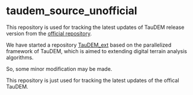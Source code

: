 # taudem_source_unofficial

This repository is used for tracking the latest updates of TauDEM release version from the [official repository](https://github.com/dtarb/TauDEM/releases).

We have started a repository [TauDEM_ext](https://github.com/lreis2415/TauDEM_ext) based on the parallelized framework of TauDEM, which is aimed to extending digital terrain analysis algorithms.

So, some minor modification may be made.

This repository is just used for tracking the latest updates of the offical TauDEM.